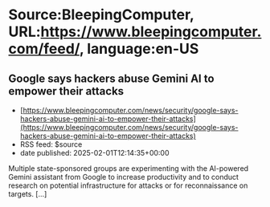 # Source:BleepingComputer, URL:https://www.bleepingcomputer.com/feed/, language:en-US

## Google says hackers abuse Gemini AI to empower their attacks
 - [https://www.bleepingcomputer.com/news/security/google-says-hackers-abuse-gemini-ai-to-empower-their-attacks](https://www.bleepingcomputer.com/news/security/google-says-hackers-abuse-gemini-ai-to-empower-their-attacks)
 - RSS feed: $source
 - date published: 2025-02-01T12:14:35+00:00

Multiple state-sponsored groups are experimenting with the AI-powered Gemini assistant from Google to increase productivity and to conduct research on potential infrastructure for attacks or for reconnaissance on targets. [...]

